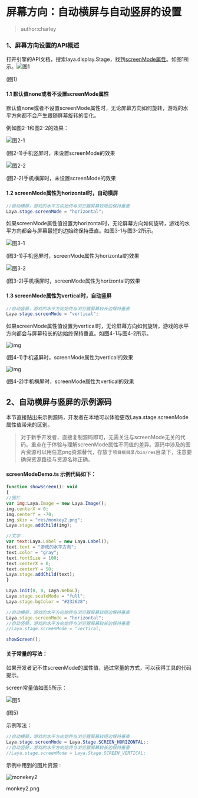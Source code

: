 # 屏幕方向：自动横屏与自动竖屏的设置

> author:charley
>

### 1、屏幕方向设置的API概述

打开引擎的API文档，搜索laya.display.Stage，找到[screenMode属性](https://layaair.ldc.layabox.com/api/?category=Core&class=laya.display.Stage#screenMode)。如图1所示。![图1](img/1-1.png) 

(图1)

#### 1.1 默认值none或者不设置screenMode属性

默认值none或者不设置screenMode属性时，无论屏幕方向如何旋转，游戏的水平方向都不会产生跟随屏幕旋转的变化。

例如图2-1和图2-2的效果：

![图2-1](img/2-2.png) 

(图2-1)手机竖屏时，未设置screenMode的效果

![图2-2](img/2-1.png) 

(图2-2)手机横屏时，未设置screenMode的效果

#### 1.2 screenMode属性为horizontal时，自动横屏

```java
//自动横屏，游戏的水平方向始终与浏览器屏幕较短边保持垂直
Laya.stage.screenMode = "horizontal";
```

如果screenMode属性值设置为horizontal时，无论屏幕方向如何旋转，游戏的水平方向都会与屏幕最短的边始终保持垂直。如图3-1与图3-2所示。

![图3-1](img/3-2.png) 

(图3-1)手机竖屏时，screenMode属性为horizontal的效果

![图3-2](img/3-1.png) 

(图3-2)手机横屏时，screenMode属性为horizontal的效果



#### 1.3 screenMode属性为vertical时，自动竖屏

```java
//自动竖屏，游戏的水平方向始终与浏览器屏幕较长边保持垂直
Laya.stage.screenMode = "vertical";
```

如果screenMode属性值设置为vertical时，无论屏幕方向如何旋转，游戏的水平方向都会与屏幕较长的边始终保持垂直。如图4-1与图4-2所示。

![img](img/4-1.png) 

(图4-1)手机竖屏时，screenMode属性为vertical的效果

![img](img/4-2.png)  

(图4-2)手机横屏时，screenMode属性为vertical的效果



## 2、自动横屏与竖屏的示例源码

本节直接贴出来示例源码，开发者在本地可以体验更改Laya.stage.screenMode属性值带来的区别。

> 对于新手开发者，直接复制源码即可，无需关注与screenMode无关的代码。重点在于体验与理解screenMode属性不同值的差异。源码中涉及的图片资源可以用任意png资源替代，存放于`项目根目录/bin/res`目录下，注意要确保资源路径与资源名称正确。

####   screenModeDemo.ts 示例代码如下： 

```javascript
function showScreen(): void
{
//图片
var img:Laya.Image = new Laya.Image();
img.centerX = 0;
img.centerY = -70;
img.skin = "res/monkey2.png";
Laya.stage.addChild(img);

//文字
var text:Laya.Label = new Laya.Label();
text.text = "游戏的水平方向";
text.color = "gray";
text.fontSize = 100;
text.centerX = 0;
text.centerY = 50;
Laya.stage.addChild(text);
}

Laya.init(0, 0, Laya.WebGL);
Laya.stage.scaleMode = "full";
Laya.stage.bgColor = "#232628";

//自动横屏，游戏的水平方向始终与浏览器屏幕较短边保持垂直
Laya.stage.screenMode = "horizontal";
//自动竖屏，游戏的水平方向始终与浏览器屏幕较长边保持垂直
//Laya.stage.screenMode = "vertical;

showScreen();
```



#### 关于常量的写法：

如果开发者记不住screenMode的属性值，通过常量的方式，可以获得工具的代码提示。

screen常量值如图5所示：

![图5](img/5.png) 

(图5) 

示例写法：

```java
//自动横屏，游戏的水平方向始终与浏览器屏幕较短边保持垂直
Laya.stage.screenMode = Laya.Stage.SCREEN_HORIZONTAL;;
//自动竖屏，游戏的水平方向始终与浏览器屏幕较长边保持垂直
//Laya.stage.screenMode = Laya.Stage.SCREEN_VERTICAL;
```



示例中用到的图片资源 :

![monekey2](img/monkey2.png) 

monkey2.png